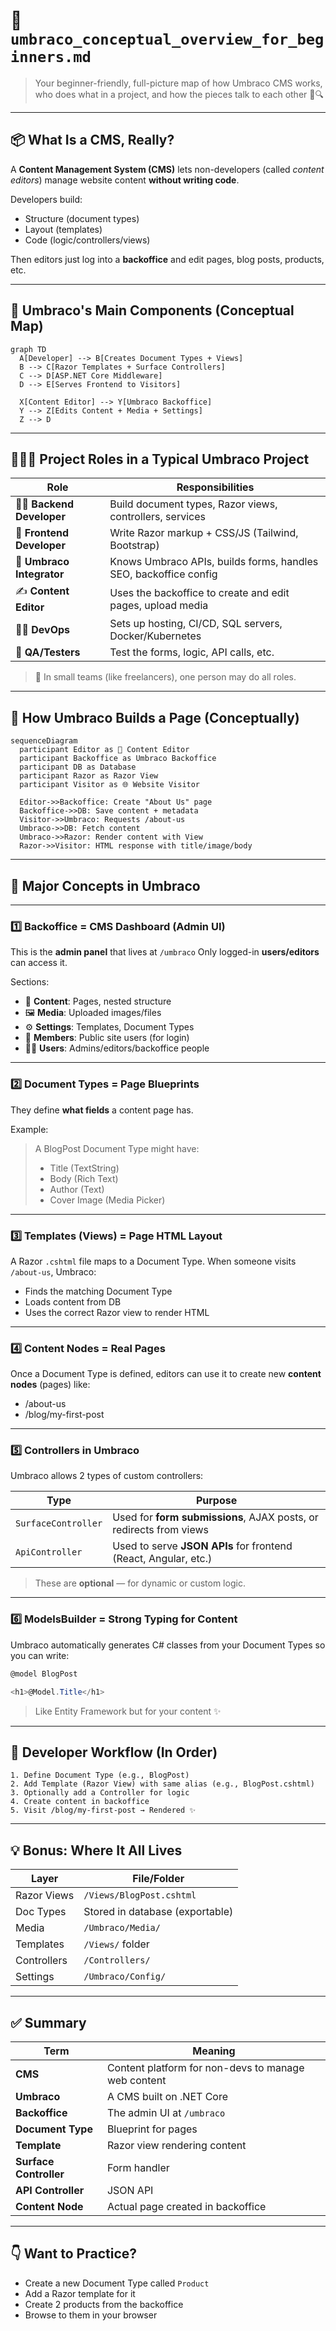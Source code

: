 # 🧭 `umbraco_conceptual_overview_for_beginners.md`

> Your beginner-friendly, full-picture map of how Umbraco CMS works, who does what in a project, and how the pieces talk to each other 🧠🔍

---

## 📦 What Is a CMS, Really?

A **Content Management System (CMS)** lets non-developers (called _content editors_) manage website content **without writing code**.

Developers build:

- Structure (document types)
- Layout (templates)
- Code (logic/controllers/views)

Then editors just log into a **backoffice** and edit pages, blog posts, products, etc.

---

## 🧠 Umbraco's Main Components (Conceptual Map)

```mermaid
graph TD
  A[Developer] --> B[Creates Document Types + Views]
  B --> C[Razor Templates + Surface Controllers]
  C --> D[ASP.NET Core Middleware]
  D --> E[Serves Frontend to Visitors]

  X[Content Editor] --> Y[Umbraco Backoffice]
  Y --> Z[Edits Content + Media + Settings]
  Z --> D
```

---

## 🧑‍🤝‍🧑 Project Roles in a Typical Umbraco Project

| Role                      | Responsibilities                                                 |
| ------------------------- | ---------------------------------------------------------------- |
| 👨‍💻 **Backend Developer**  | Build document types, Razor views, controllers, services         |
| 🎨 **Frontend Developer** | Write Razor markup + CSS/JS (Tailwind, Bootstrap)                |
| 🧠 **Umbraco Integrator** | Knows Umbraco APIs, builds forms, handles SEO, backoffice config |
| ✍️ **Content Editor**     | Uses the backoffice to create and edit pages, upload media       |
| 🧑‍🔧 **DevOps**          | Sets up hosting, CI/CD, SQL servers, Docker/Kubernetes           |
| 🧪 **QA/Testers**         | Test the forms, logic, API calls, etc.                           |

> 💬 In small teams (like freelancers), one person may do all roles.

---

## 🧱 How Umbraco Builds a Page (Conceptually)

```mermaid
sequenceDiagram
  participant Editor as 🧑 Content Editor
  participant Backoffice as Umbraco Backoffice
  participant DB as Database
  participant Razor as Razor View
  participant Visitor as 🌐 Website Visitor

  Editor->>Backoffice: Create "About Us" page
  Backoffice->>DB: Save content + metadata
  Visitor->>Umbraco: Requests /about-us
  Umbraco->>DB: Fetch content
  Umbraco->>Razor: Render content with View
  Razor->>Visitor: HTML response with title/image/body
```

---

## 🧠 Major Concepts in Umbraco

---

### 1️⃣ **Backoffice** = CMS Dashboard (Admin UI)

This is the **admin panel** that lives at `/umbraco`
Only logged-in **users/editors** can access it.

Sections:

- 🧱 **Content**: Pages, nested structure
- 🖼️ **Media**: Uploaded images/files
- ⚙️ **Settings**: Templates, Document Types
- 👤 **Members**: Public site users (for login)
- 👨‍💻 **Users**: Admins/editors/backoffice people

---

### 2️⃣ **Document Types** = Page Blueprints

They define **what fields** a content page has.

Example:

> A BlogPost Document Type might have:
>
> - Title (TextString)
> - Body (Rich Text)
> - Author (Text)
> - Cover Image (Media Picker)

---

### 3️⃣ **Templates (Views)** = Page HTML Layout

A Razor `.cshtml` file maps to a Document Type.
When someone visits `/about-us`, Umbraco:

- Finds the matching Document Type
- Loads content from DB
- Uses the correct Razor view to render HTML

---

### 4️⃣ **Content Nodes** = Real Pages

Once a Document Type is defined, editors can use it to create new **content nodes** (pages) like:

- /about-us
- /blog/my-first-post

---

### 5️⃣ **Controllers** in Umbraco

Umbraco allows 2 types of custom controllers:

| Type                | Purpose                                                            |
| ------------------- | ------------------------------------------------------------------ |
| `SurfaceController` | Used for **form submissions**, AJAX posts, or redirects from views |
| `ApiController`     | Used to serve **JSON APIs** for frontend (React, Angular, etc.)    |

> These are **optional** — for dynamic or custom logic.

---

### 6️⃣ **ModelsBuilder** = Strong Typing for Content

Umbraco automatically generates C# classes from your Document Types so you can write:

```csharp
@model BlogPost

<h1>@Model.Title</h1>
```

> Like Entity Framework but for your content ✨

---

## 🧰 Developer Workflow (In Order)

```text
1. Define Document Type (e.g., BlogPost)
2. Add Template (Razor View) with same alias (e.g., BlogPost.cshtml)
3. Optionally add a Controller for logic
4. Create content in backoffice
5. Visit /blog/my-first-post → Rendered ✨
```

---

## 💡 Bonus: Where It All Lives

| Layer       | File/Folder                     |
| ----------- | ------------------------------- |
| Razor Views | `/Views/BlogPost.cshtml`        |
| Doc Types   | Stored in database (exportable) |
| Media       | `/Umbraco/Media/`               |
| Templates   | `/Views/` folder                |
| Controllers | `/Controllers/`                 |
| Settings    | `/Umbraco/Config/`              |

---

## ✅ Summary

| Term                   | Meaning                                             |
| ---------------------- | --------------------------------------------------- |
| **CMS**                | Content platform for non-devs to manage web content |
| **Umbraco**            | A CMS built on .NET Core                            |
| **Backoffice**         | The admin UI at `/umbraco`                          |
| **Document Type**      | Blueprint for pages                                 |
| **Template**           | Razor view rendering content                        |
| **Surface Controller** | Form handler                                        |
| **API Controller**     | JSON API                                            |
| **Content Node**       | Actual page created in backoffice                   |

---

## 👇 Want to Practice?

- Create a new Document Type called `Product`
- Add a Razor template for it
- Create 2 products from the backoffice
- Browse to them in your browser
